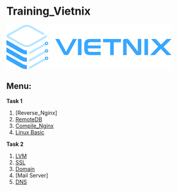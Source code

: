 # Training_Vietnix

![header](/img/Vietnix.png)

## Menu:

**Task 1**

1. [Reverse_Nginx]
2. [RemoteDB](https://github.com/namhikelo/Training_Vietnix/blob/main/Task%201/RemoteDB.md)
3. [Compile_Nginx](https://github.com/namhikelo/Training_Vietnix/blob/main/Task%201/Nginx.md)
4. [Linux Basic](https://github.com/namhikelo/Training_Vietnix/blob/main/Task%201/Linux.md)

**Task 2**

1. [LVM](https://github.com/namhikelo/Training_Vietnix/blob/main/Task%202/task2.md#lvm)
2. [SSL](https://github.com/namhikelo/Training_Vietnix/blob/main/Task%202/task2.md#ssl)
3. [Domain](https://github.com/namhikelo/Training_Vietnix/blob/main/Task%202/task2.md#domain)
4. [Mail Server]
5. [DNS](https://github.com/namhikelo/Training_Vietnix/blob/main/Task%202/task2.md#DNS)
